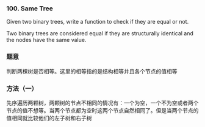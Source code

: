 ### 100\. Same Tree

Given two binary trees, write a function to check if they are equal or not.

Two binary trees are considered equal if they are structurally identical and the nodes have the same value.

### 题意
判断两棵树是否相等。这里的相等指的是结构相等并且各个节点的值相等

### 方法（一）
先序遍历两颗树，两颗树的节点不相同的情况有：一个为空，一个不为空或者两个节点的值不想等。当两个节点都为空时这两个节点自然相同了。但是当两个节点的值相同就比较他们的左子树和右子树